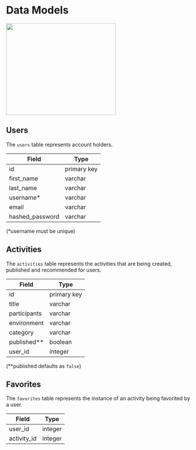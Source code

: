 # Data Models

<img src="https://images.squarespace-cdn.com/content/v1/628c9b924f65903f0418db60/bd05f38d-27ab-4032-9a24-10e266026ed9/data-model.gif" width="300" height="250"/>

## Users

The `users` table represents account holders.

| Field       | Type       |
| ----------- | ----------- |
| id | primary key |
| first_name | varchar |
| last_name | varchar |
| username* | varchar |
| email | varchar |
| hashed_password | varchar |

(*username must be unique)


## Activities

The `activities` table represents the activities that
are being created, published and recommended for users.


| Field       | Type       |
| ----------- | ----------- |
| id | primary key |
| title | varchar |
| participants | varchar |
| environment | varchar |
| category | varchar |
| published** | boolean |
| user_id | integer |

(**published defaults as `false`)

## Favorites

The `favorites` table represents the instance of an
activity being favorited by a user.

| Field       | Type       |
| ----------- | ----------- |
| user_id | integer |
| activity_id | integer |
